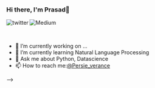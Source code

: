 ### Hi there, I'm Prasad👋

<p>
<a href="https://twitter.com/Persie_verance">
   <img align="left" alt="twitter" src="https://img.shields.io/badge/Twitter-1DA1F2?style=for-the-badge&logo=twitter&logoColor=white" />
</a>&nbsp;&nbsp;

<a href="https://medium.com/@theprasadpatil">
   <img align="left" alt="Medium" src="https://img.shields.io/badge/Medium-000000?style=for-the-badge&logo=medium&logoColor=white" />
</a>&nbsp;&nbsp;
<p/>
<br/>
<p>

- 🔭 I’m currently working on ...
- 🌱 I’m currently learning Natural Language Processing
- 💬 Ask me about Python, Datascience
- 📫 How to reach me:[@Persie_verance](https://twitter.com/Persie_verance)


-->
